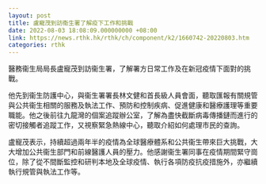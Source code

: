```yaml
---
layout: post
title: 盧寵茂到訪衞生署了解疫下工作和挑戰
date: 2022-08-03 18:08:09.000000000 +08:00
link: https://news.rthk.hk/rthk/ch/component/k2/1660742-20220803.htm
categories: rthk
---
```


醫務衞生局局長盧寵茂到訪衞生署，了解署方日常工作及在新冠疫情下面對的挑戰。

他先到衞生防護中心，與衞生署署長林文健和首長級人員會面，聽取匯報有關規管與公共衞生相關的服務及執法工作、預防和控制疾病、促進健康和醫療護理等重要職能。他之後前往九龍灣的個案追蹤辦公室，了解為盡快截斷病毒傳播鏈而進行的密切接觸者追蹤工作，又視察緊急熱線中心，聽取介紹如何處理市民的查詢。
 
盧寵茂表示，持續超過兩年半的疫情為全球醫療體系和公共衞生帶來巨大挑戰，大大增加公共衞生部門和前線醫護人員的壓力。他感謝衞生署同事在疫情期間緊守崗位，除了從不間斷監控和研判本地及全球疫情、執行各項防疫抗疫措施外，亦繼續執行規管與執法工作等。
